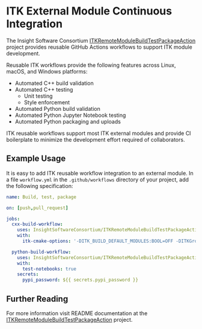 # ITK External Module Continuous Integration

The Insight Software Consortium [ITKRemoteModuleBuildTestPackageAction](https://github.com/InsightSoftwareConsortium/ITKRemoteModuleBuildTestPackageAction/blob/main/README.md) project provides reusable GitHub Actions workflows to support ITK module development.

Reusable ITK workflows provide the following features across Linux, macOS, and Windows platforms:
- Automated C++ build validation
- Automated C++ testing
  - Unit testing
  - Style enforcement
- Automated Python build validation
- Automated Python Jupyter Notebook testing
- Automated Python packaging and uploads

ITK reusable workflows support most ITK external modules and provide CI boilerplate to minimize the development effort required of collaborators.

## Example Usage

It is easy to add ITK reusable workflow integration to an external module. In a file `workflow.yml` in the `.github/workflows` directory of your project, add the following specification:

```yaml
name: Build, test, package

on: [push,pull_request]

jobs:
  cxx-build-workflow:
    uses: InsightSoftwareConsortium/ITKRemoteModuleBuildTestPackageAction/.github/workflows/build-test-cxx.yml@v5.3.0
    with:
      itk-cmake-options: '-DITK_BUILD_DEFAULT_MODULES:BOOL=OFF -DITKGroup_Core:BOOL=ON'

  python-build-workflow:
    uses: InsightSoftwareConsortium/ITKRemoteModuleBuildTestPackageAction/.github/workflows/build-test-package-python.yml@v5.3.0
    with:
      test-notebooks: true
    secrets:
      pypi_password: ${{ secrets.pypi_password }}
```

## Further Reading

For more information visit README documentation at the [ITKRemoteModuleBuildTestPackageAction](https://github.com/InsightSoftwareConsortium/ITKRemoteModuleBuildTestPackageAction/blob/main/README.md#itkremotemodulebuildtestpackageaction) project.
